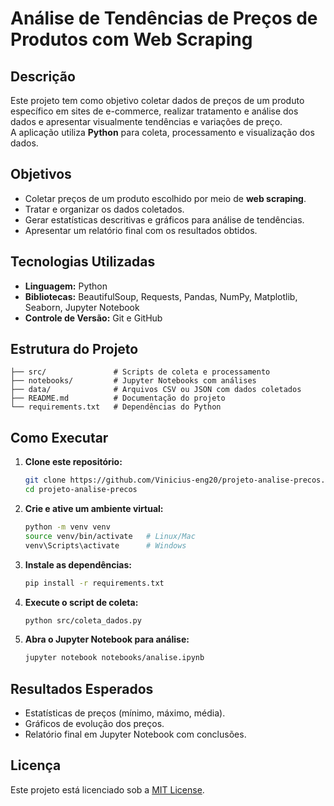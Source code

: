 # Análise de Tendências de Preços de Produtos com Web Scraping

## Descrição
Este projeto tem como objetivo coletar dados de preços de um produto específico em sites de e-commerce, realizar tratamento e análise dos dados e apresentar visualmente tendências e variações de preço.  
A aplicação utiliza **Python** para coleta, processamento e visualização dos dados.

## Objetivos
- Coletar preços de um produto escolhido por meio de **web scraping**.
- Tratar e organizar os dados coletados.
- Gerar estatísticas descritivas e gráficos para análise de tendências.
- Apresentar um relatório final com os resultados obtidos.

## Tecnologias Utilizadas
- **Linguagem:** Python
- **Bibliotecas:** BeautifulSoup, Requests, Pandas, NumPy, Matplotlib, Seaborn, Jupyter Notebook
- **Controle de Versão:** Git e GitHub

## Estrutura do Projeto
```
├── src/               # Scripts de coleta e processamento
├── notebooks/         # Jupyter Notebooks com análises
├── data/              # Arquivos CSV ou JSON com dados coletados
├── README.md          # Documentação do projeto
└── requirements.txt   # Dependências do Python
```

## Como Executar
1. **Clone este repositório:**
   ```bash
   git clone https://github.com/Vinicius-eng20/projeto-analise-precos.git
   cd projeto-analise-precos
   ```

2. **Crie e ative um ambiente virtual:**
   ```bash
   python -m venv venv
   source venv/bin/activate   # Linux/Mac
   venv\Scripts\activate      # Windows
   ```

3. **Instale as dependências:**
   ```bash
   pip install -r requirements.txt
   ```

4. **Execute o script de coleta:**
   ```bash
   python src/coleta_dados.py
   ```

5. **Abra o Jupyter Notebook para análise:**
   ```bash
   jupyter notebook notebooks/analise.ipynb
   ```

## Resultados Esperados
- Estatísticas de preços (mínimo, máximo, média).
- Gráficos de evolução dos preços.
- Relatório final em Jupyter Notebook com conclusões.

## Licença
Este projeto está licenciado sob a [MIT License](LICENSE).
